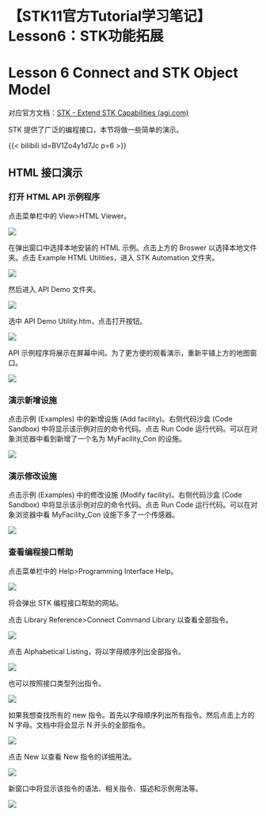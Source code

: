 # 【STK11官方Tutorial学习笔记】Lesson6：STK功能拓展


# Lesson 6 Connect and STK Object Model

对应官方文档：[STK - Extend STK Capabilities (agi.com)](https://help.agi.com/stk/11.6.1/index.htm#training/StartAutomate.htm%3FTocPath%3DTraining%7CLevel%25201%2520-%2520Beginner%2520Training%7C_____6)

STK 提供了广泛的编程接口，本节将做一些简单的演示。

{{< bilibili id=BV1Zo4y1d7Jc p=6 >}}

## HTML 接口演示
### 打开 HTML API 示例程序

点击菜单栏中的 View>HTML Viewer。

![](/img/STK_Tutorial/Lesson6/01.png)

在弹出窗口中选择本地安装的 HTML 示例。点击上方的 Broswer 以选择本地文件夹。点击 Example HTML Utilities，进入 STK Automation 文件夹。

![](/img/STK_Tutorial/Lesson6/02.png)

然后进入 API Demo 文件夹。

![](/img/STK_Tutorial/Lesson6/03.png)

选中 API Demo Utility.htm，点击打开按钮。

![](/img/STK_Tutorial/Lesson6/04.png)

API 示例程序将展示在屏幕中间。为了更方便的观看演示，重新平铺上方的地图窗口。

![](/img/STK_Tutorial/Lesson6/05.png)

### 演示新增设施
点击示例 (Examples) 中的新增设施 (Add facility)。右侧代码沙盒 (Code Sandbox) 中将显示该示例对应的命令代码。点击 Run Code 运行代码。可以在对象浏览器中看到新增了一个名为 MyFacility_Con 的设施。

![](/img/STK_Tutorial/Lesson6/06.png)

### 演示修改设施
点击示例 (Examples) 中的修改设施 (Modify facility)。右侧代码沙盒 (Code Sandbox) 中将显示该示例对应的命令代码。点击 Run Code 运行代码。可以在对象浏览器中看 MyFacility_Con 设施下多了一个传感器。

![](/img/STK_Tutorial/Lesson6/07.png)

### 查看编程接口帮助
点击菜单栏中的 Help>Programming Interface Help。

![](/img/STK_Tutorial/Lesson6/08.png)

将会弹出 STK 编程接口帮助的网站。

点击 Library Reference>Connect Command Library 以查看全部指令。

![](/img/STK_Tutorial/Lesson6/09.png)

点击 Alphabetical Listing，将以字母顺序列出全部指令。

![](/img/STK_Tutorial/Lesson6/10.png)

也可以按照接口类型列出指令。

![](/img/STK_Tutorial/Lesson6/11.png)

如果我想查找所有的 new 指令。首先以字母顺序列出所有指令。然后点击上方的 N 字母。文档中将会显示 N 开头的全部指令。

![](/img/STK_Tutorial/Lesson6/12.png)

点击 New 以查看 New 指令的详细用法。

![](/img/STK_Tutorial/Lesson6/13.png)

新窗口中将显示该指令的语法、相关指令、描述和示例用法等。

![](/img/STK_Tutorial/Lesson6/14.png)


